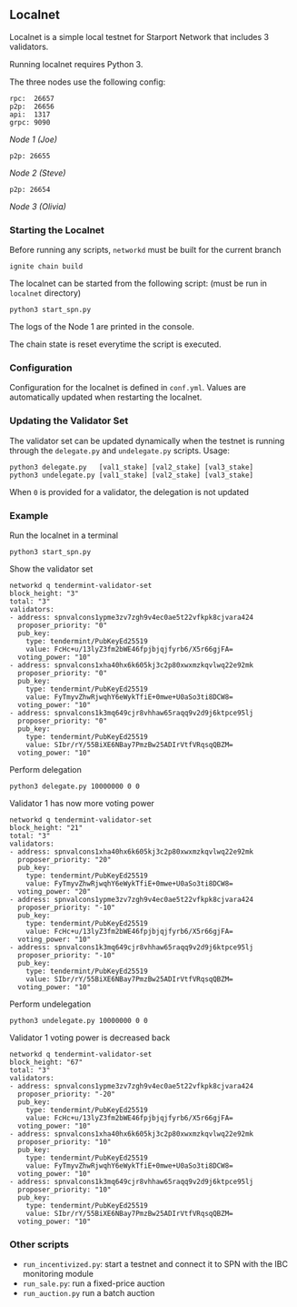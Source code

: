 ## Localnet

Localnet is a simple local testnet for Starport Network that includes 3 validators.

Running localnet requires Python 3.

The three nodes use the following config:

```
rpc:  26657
p2p:  26656
api:  1317
grpc: 9090
```
*Node 1 (Joe)*
```
p2p: 26655
```
*Node 2 (Steve)*
```
p2p: 26654
```
*Node 3 (Olivia)*

### Starting the Localnet

Before running any scripts, `networkd` must be built for the current branch
```
ignite chain build
```

The localnet can be started from the following script:
(must be run in `localnet` directory)
```
python3 start_spn.py
```

The logs of the Node 1 are printed in the console.

The chain state is reset everytime the script is executed.

### Configuration

Configuration for the localnet is defined in `conf.yml`.
Values are automatically updated when restarting the localnet.

### Updating the Validator Set

The validator set can be updated dynamically when the testnet is running through the `delegate.py` and `undelegate.py` scripts.
Usage:
```
python3 delegate.py   [val1_stake] [val2_stake] [val3_stake]
python3 undelegate.py [val1_stake] [val2_stake] [val3_stake]
```
When `0` is provided for a validator, the delegation is not updated

### Example

Run the localnet in a terminal
```
python3 start_spn.py
```

Show the validator set
```
networkd q tendermint-validator-set
block_height: "3"
total: "3"
validators:
- address: spnvalcons1ypme3zv7zgh9v4ec0ae5t22vfkpk8cjvara424
  proposer_priority: "0"
  pub_key:
    type: tendermint/PubKeyEd25519
    value: FcHc+u/13lyZ3fm2bWE46fpjbjqjfyrb6/X5r66gjFA=
  voting_power: "10"
- address: spnvalcons1xha40hx6k605kj3c2p80xwxmzkqvlwq22e92mk
  proposer_priority: "0"
  pub_key:
    type: tendermint/PubKeyEd25519
    value: FyTmyvZhwRjwqhY6eWykTfiE+0mwe+U0aSo3ti8DCW8=
  voting_power: "10"
- address: spnvalcons1k3mq649cjr8vhhaw65raqq9v2d9j6ktpce95lj
  proposer_priority: "0"
  pub_key:
    type: tendermint/PubKeyEd25519
    value: SIbr/rY/55BiXE6NBay7PmzBw25ADIrVtfVRqsqQBZM=
  voting_power: "10"
```

Perform delegation
```
python3 delegate.py 10000000 0 0
```

Validator 1 has now more voting power
```
networkd q tendermint-validator-set
block_height: "21"
total: "3"
validators:
- address: spnvalcons1xha40hx6k605kj3c2p80xwxmzkqvlwq22e92mk
  proposer_priority: "20"
  pub_key:
    type: tendermint/PubKeyEd25519
    value: FyTmyvZhwRjwqhY6eWykTfiE+0mwe+U0aSo3ti8DCW8=
  voting_power: "20"
- address: spnvalcons1ypme3zv7zgh9v4ec0ae5t22vfkpk8cjvara424
  proposer_priority: "-10"
  pub_key:
    type: tendermint/PubKeyEd25519
    value: FcHc+u/13lyZ3fm2bWE46fpjbjqjfyrb6/X5r66gjFA=
  voting_power: "10"
- address: spnvalcons1k3mq649cjr8vhhaw65raqq9v2d9j6ktpce95lj
  proposer_priority: "-10"
  pub_key:
    type: tendermint/PubKeyEd25519
    value: SIbr/rY/55BiXE6NBay7PmzBw25ADIrVtfVRqsqQBZM=
  voting_power: "10"
```

Perform undelegation
```
python3 undelegate.py 10000000 0 0
```

Validator 1 voting power is decreased back
```
networkd q tendermint-validator-set
block_height: "67"
total: "3"
validators:
- address: spnvalcons1ypme3zv7zgh9v4ec0ae5t22vfkpk8cjvara424
  proposer_priority: "-20"
  pub_key:
    type: tendermint/PubKeyEd25519
    value: FcHc+u/13lyZ3fm2bWE46fpjbjqjfyrb6/X5r66gjFA=
  voting_power: "10"
- address: spnvalcons1xha40hx6k605kj3c2p80xwxmzkqvlwq22e92mk
  proposer_priority: "10"
  pub_key:
    type: tendermint/PubKeyEd25519
    value: FyTmyvZhwRjwqhY6eWykTfiE+0mwe+U0aSo3ti8DCW8=
  voting_power: "10"
- address: spnvalcons1k3mq649cjr8vhhaw65raqq9v2d9j6ktpce95lj
  proposer_priority: "10"
  pub_key:
    type: tendermint/PubKeyEd25519
    value: SIbr/rY/55BiXE6NBay7PmzBw25ADIrVtfVRqsqQBZM=
  voting_power: "10"
```

### Other scripts

- `run_incentivized.py`: start a testnet and connect it to SPN with the IBC monitoring module
- `run_sale.py`: run a fixed-price auction
- `run_auction.py` run a batch auction
